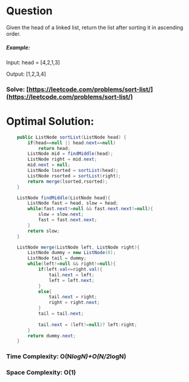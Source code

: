 # Question

Given the head of a linked list, return the list after sorting it in ascending order.


##### Example:

Input: head = [4,2,1,3]

Output: [1,2,3,4]



### Solve: [https://leetcode.com/problems/sort-list/](https://leetcode.com/problems/sort-list/)
   


# Optimal Solution:  


``` java
    public ListNode sortList(ListNode head) {
        if(head==null || head.next==null)
            return head;
        ListNode mid = findMiddle(head);
        ListNode right = mid.next;
        mid.next = null;
        ListNode lsorted = sortList(head);
        ListNode rsorted = sortList(right);
        return merge(lsorted,rsorted);
    }

    ListNode findMiddle(ListNode head){
        ListNode fast = head, slow = head;
        while(fast.next!=null && fast.next.next!=null){
            slow = slow.next;
            fast = fast.next.next;
        }
        return slow;
    }

    ListNode merge(ListNode left, ListNode right){
        ListNode dummy = new ListNode(0);
        ListNode tail = dummy;
        while(left!=null && right!=null){
            if(left.val<=right.val){
                tail.next = left;
                left = left.next;
            }
            else{
                tail.next = right;
                right = right.next;
            }
            tail = tail.next;
            
            tail.next = (left!=null)? left:right;
        }
        return dummy.next;
    }
```
### Time Complexity: O(N*logN)+O(N/2*logN)  
### Space Complexity: O(1)